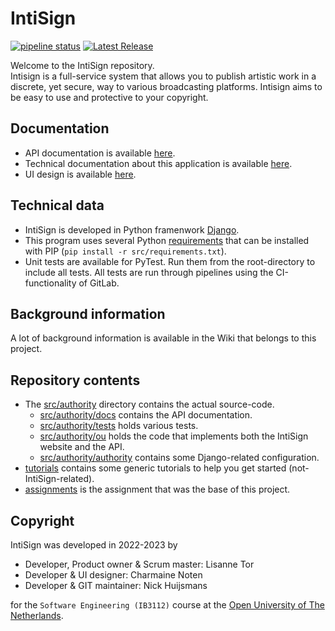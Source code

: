 # IntiSign

[![pipeline status](https://git.cs.ou.nl/nick/signing-authority/badges/main/pipeline.svg)](https://git.cs.ou.nl/nick/signing-authority/-/commits/main)
[![Latest Release](https://git.cs.ou.nl/nick/signing-authority/-/badges/release.svg)](https://git.cs.ou.nl/nick/signing-authority/-/releases)

Welcome to the IntiSign repository.<br>
Intisign is a full-service system that allows you to publish artistic work in a discrete, yet secure, way to various broadcasting platforms.
Intisign aims to be easy to use and protective to your copyright.

## Documentation

- API documentation is available [here](/docs/api).
- Technical documentation about this application is available
  [here](/src/authority/docs/html/).
- UI design is available [here](https://www.figma.com/proto/JXBHwyDQXFjRDqDEuFbt2l/IntiSign?node-id=1-2&starting-point-node-id=1%3A2&mode=design&t=2FiF72XjV1OTeLLP-1).

## Technical data

- IntiSign is developed in Python framenwork [Django](https://www.djangoproject.com/).
- This program uses several Python [requirements](src/requirements.txt) that can be installed with PIP (`pip install -r src/requirements.txt`).
- Unit tests are available for PyTest. Run them from the root-directory to include all tests. All tests are run through pipelines using the CI-functionality of GitLab.

## Background information

A lot of background information is available in the Wiki that belongs to this project.

## Repository contents

- The [src/authority](src/authority) directory contains the actual source-code.
  - [src/authority/docs](src/authority/docs) contains the API documentation.
  - [src/authority/tests](src/authority/tests) holds various tests.
  - [src/authority/ou](src/authority/ou) holds the code that implements both the IntiSign website and the API.
  - [src/authority/authority](src/authority/authority) contains some Django-related configuration.
- [tutorials](tutorials/) contains some generic tutorials to help you get started (not-IntiSign-related).
- [assignments](assignments/README.md) is the assignment that was the base of this project.

## Copyright

IntiSign was developed in 2022-2023 by

- Developer, Product owner & Scrum master: Lisanne Tor
- Developer & UI designer: Charmaine Noten
- Developer & GIT maintainer: Nick Huijsmans

for the `Software Engineering (IB3112)` course at the [Open University of The Netherlands](https://www.ou.nl).
